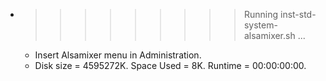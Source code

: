 * >>>>>>>>> Running inst-std-system-alsamixer.sh ...
  * Insert Alsamixer menu in Administration.
  * Disk size = 4595272K. Space Used = 8K. Runtime = 00:00:00:00.
